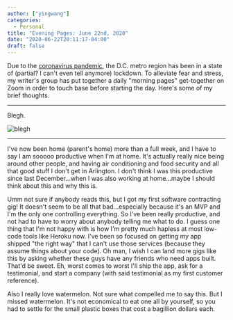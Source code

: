 ```yaml
---
author: ["yingwang"]
categories:
  - Personal
title: "Evening Pages: June 22nd, 2020"
date: "2020-06-22T20:11:17-04:00"
draft: false
---
```


Due to the [coronavirus
pandemic](https://en.wikipedia.org/wiki/2019-20_coronavirus_pandemic), the D.C.
metro region has been in a state of (partial? I can't even tell anymore)
lockdown. To alleviate fear and stress, my writer's group has put together a
daily "morning pages" get-together on Zoom in order to touch base before
starting the day. Here's some of my brief thoughts.

---

Blegh.

![blegh](/img/posts/2020/06/22/evening_pages.jpg)

---

I've now been home (parent's home) more than a full week, and I have to say I am
sooooo productive when I'm at home. It's actually really nice being around other
people, and having air conditioning and food security and all that good stuff I
don't get in Arlington. I don't think I was this productive since last
December...when I was also working at home...maybe I should think about this and
why this is.

Umm not sure if anybody reads this, but I got my first software contracting gig!
It doesn't seem to be all that bad...especially because it's an MVP and I'm the
only one controlling everything. So I've been really productive, and not had to
have to worry about anybody telling me what to do. I guess one thing that I'm
not happy with is how I'm pretty much hapless at most low-code tools like Heroku
now. I've been so focused on getting my app shipped "the right way" that I can't
use those services (because they assume things about your code). Oh man, I wish
I can land more gigs like this by asking whether these guys have any friends who
need apps built. That'd be sweet. Eh, worst comes to worst I'll ship the app,
ask for a testimonial, and start a company (with said testimonial as my first
customer reference).

Also I really love watermelon. Not sure what compelled me to say this. But I
missed watermelon. It's not economical to eat one all by yourself, so you had to
settle for the small plastic boxes that cost a bagillion dollars each.
